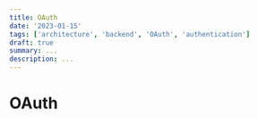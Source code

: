 ```yaml
---
title: OAuth
date: '2023-01-15'
tags: ['architecture', 'backend', 'OAuth', 'authentication']
draft: true
summary: ...
description: ...
---
```


# OAuth
